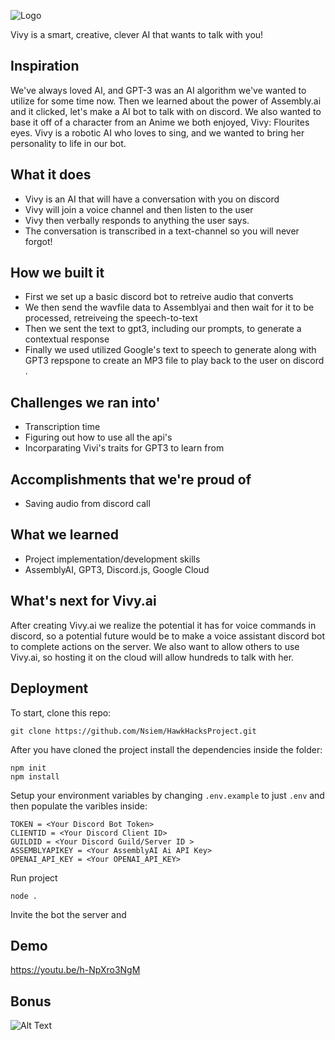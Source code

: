 
![Logo](https://github.com/Nsiem/HawkHacksProject/blob/master/assets/vivyailogo.png)

Vivy is a smart, creative, clever AI that wants to talk with you!
 


## Inspiration
We've always loved AI, and GPT-3 was an AI algorithm we've wanted to utilize for some time now. Then we learned about the power of Assembly.ai and it clicked, let's make a AI bot to talk with on discord. We also wanted to base it off of a character from an Anime we both enjoyed, Vivy: Flourites eyes. Vivy is a robotic AI who loves to sing, and we wanted to bring her personality to life in our bot.


## What it does
- Vivy is an AI that will have a conversation with you on discord
- Vivy will join a voice channel and then listen to the user
- Vivy then verbally responds to anything the user says.
- The conversation is transcribed in a text-channel so you will never forgot!
## How we built it
- First we set up a basic discord bot to retreive audio that converts 
- We then send the wavfile data to Assemblyai and then wait for it to be processed, retreiveing the speech-to-text
- Then we sent the text to gpt3, including our prompts, to generate a contextual response
- Finally we used utilized Google's text to speech to generate along with GPT3 repspone to create an MP3 file to play back to the user on discord .


## Challenges we ran into'
- Transcription time 
- Figuring out how to use all the api's
- Incorparating Vivi's traits for GPT3 to learn from 

## Accomplishments that we're proud of
- Saving audio from discord call



## What we learned
- Project implementation/development skills
- AssemblyAI, GPT3, Discord.js, Google Cloud 
## What's next for Vivy.ai
After creating Vivy.ai we realize the potential it has for voice commands in discord, so a potential future would be to make a voice assistant discord bot to complete actions on the server. We also want to allow others to use Vivy.ai, so hosting it on the cloud will allow hundreds to talk with her.




## Deployment

To start, clone this repo:

```
git clone https://github.com/Nsiem/HawkHacksProject.git
```

After you have cloned the project install the dependencies inside the folder:
```
npm init
npm install
```

Setup your environment variables by changing   ``.env.example`` to just ``.env`` and then populate the varibles inside:
```
TOKEN = <Your Discord Bot Token>
CLIENTID = <Your Discord Client ID>
GUILDID = <Your Discord Guild/Server ID >
ASSEMBLYAPIKEY = <Your AssemblyAI Ai API Key>
OPENAI_API_KEY = <Your OPENAI_API_KEY>
```

Run project 
```
node .
```

Invite the bot the server and 
## Demo 
https://youtu.be/h-NpXro3NgM

## Bonus

![Alt Text](https://c.tenor.com/IVVJbs0N7DcAAAAC/vivy-dance.gif)

